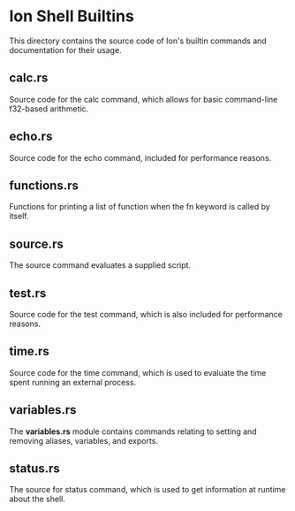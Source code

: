 # Ion Shell Builtins

This directory contains the source code of Ion's builtin commands and documentation for their usage.

## calc.rs

Source code for the calc command, which allows for basic command-line f32-based arithmetic.

## echo.rs

Source code for the echo command, included for performance reasons.

## functions.rs

Functions for printing a list of function when the fn keyword is called by itself.

## source.rs

The source command evaluates a supplied script.

## test.rs

Source code for the test command, which is also included for performance reasons.

## time.rs

Source code for the time command, which is used to evaluate the time spent running an external process.

## variables.rs

The **variables.rs** module contains commands relating to setting and removing aliases, variables, and exports.

## status.rs

The source for status command, which is used to get information at runtime about the shell.

